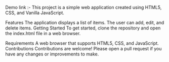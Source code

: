 Demo link :- 
This project is a simple web application created using HTML5, CSS, and Vanilla JavaScript.

Features
The application displays a list of items.
The user can add, edit, and delete items.
Getting Started
To get started, clone the repository and open the index.html file in a web browser.

Requirements
A web browser that supports HTML5, CSS, and JavaScript.
Contributions
Contributions are welcome! Please open a pull request if you have any changes or improvements to make.
